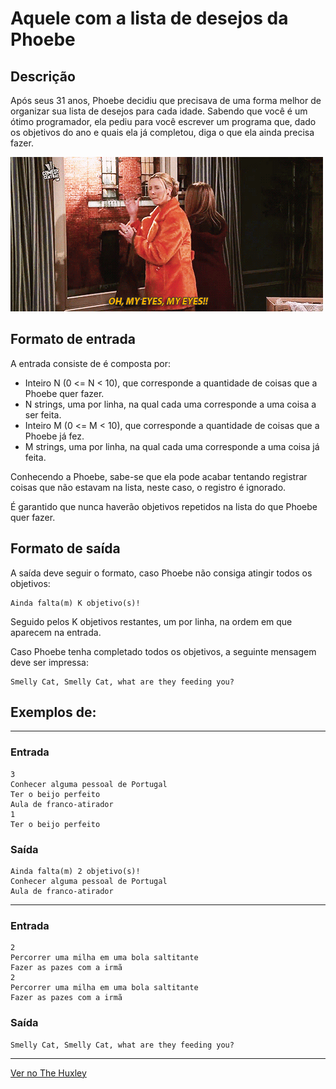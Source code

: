 # Aquele com a lista de desejos da Phoebe

## Descrição
Após seus 31 anos, Phoebe decidiu que precisava de uma forma melhor de organizar sua lista de desejos para cada idade. Sabendo que você é um ótimo programador, ela pediu para você escrever um programa que, dado os objetivos do ano e quais ela já completou, diga o que ela ainda precisa fazer.

![Mulher dizendo "Oh, my eyes, my eyes!!"](friends7.gif)


## Formato de entrada

A entrada consiste de é composta por:

- Inteiro N (0 <= N < 10), que corresponde a quantidade de coisas que a Phoebe quer fazer.
- N strings, uma por linha, na qual cada uma corresponde a uma coisa a ser feita.
- Inteiro M (0 <= M < 10), que corresponde a quantidade de coisas que a Phoebe já fez.
- M strings, uma por linha, na qual cada uma corresponde a uma coisa já feita.

Conhecendo a Phoebe, sabe-se que ela pode acabar tentando registrar coisas que não estavam na lista, neste caso, o registro é ignorado.

É garantido que nunca haverão objetivos repetidos na lista do que Phoebe quer fazer.

## Formato de saída

A saída deve seguir o formato, caso Phoebe não consiga atingir todos os objetivos:

    Ainda falta(m) K objetivo(s)!

Seguido pelos K objetivos restantes, um por linha, na ordem em que aparecem na entrada.

Caso Phoebe tenha completado todos os objetivos, a seguinte mensagem deve ser impressa:

    Smelly Cat, Smelly Cat, what are they feeding you?

## Exemplos de:
__________________________________________________________
### Entrada
    3
    Conhecer alguma pessoal de Portugal
    Ter o beijo perfeito
    Aula de franco-atirador
    1
    Ter o beijo perfeito

### Saída
    Ainda falta(m) 2 objetivo(s)!
    Conhecer alguma pessoal de Portugal
    Aula de franco-atirador
__________________________________________________________
### Entrada
    2
    Percorrer uma milha em uma bola saltitante
    Fazer as pazes com a irmã
    2
    Percorrer uma milha em uma bola saltitante
    Fazer as pazes com a irmã

### Saída
    Smelly Cat, Smelly Cat, what are they feeding you?
    
__________________________________________________________
[Ver no The Huxley](https://thehuxley.com/problem/2489?quizId=7373)